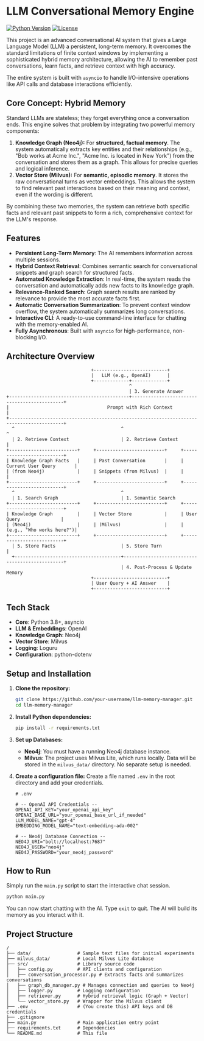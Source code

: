 # LLM Conversational Memory Engine

[![Python Version](https://img.shields.io/badge/python-3.8%2B-blue.svg)](https://www.python.org/downloads/)
[![License](https://img.shields.io/badge/license-MIT-green.svg)](LICENSE)

This project is an advanced conversational AI system that gives a Large Language Model (LLM) a persistent, long-term memory. It overcomes the standard limitations of finite context windows by implementing a sophisticated hybrid memory architecture, allowing the AI to remember past conversations, learn facts, and retrieve context with high accuracy.

The entire system is built with `asyncio` to handle I/O-intensive operations like API calls and database interactions efficiently.

## Core Concept: Hybrid Memory

Standard LLMs are stateless; they forget everything once a conversation ends. This engine solves that problem by integrating two powerful memory components:

1.  **Knowledge Graph (Neo4j):** For **structured, factual memory**. The system automatically extracts key entities and their relationships (e.g., "Bob works at Acme Inc.", "Acme Inc. is located in New York") from the conversation and stores them as a graph. This allows for precise queries and logical inference.
2.  **Vector Store (Milvus):** For **semantic, episodic memory**. It stores the raw conversational turns as vector embeddings. This allows the system to find relevant past interactions based on their meaning and context, even if the wording is different.

By combining these two memories, the system can retrieve both specific facts and relevant past snippets to form a rich, comprehensive context for the LLM's response.

## Features

-   **Persistent Long-Term Memory**: The AI remembers information across multiple sessions.
-   **Hybrid Context Retrieval**: Combines semantic search for conversational snippets and graph search for structured facts.
-   **Automated Knowledge Extraction**: In real-time, the system reads the conversation and automatically adds new facts to its knowledge graph.
-   **Relevance-Ranked Search**: Graph search results are ranked by relevance to provide the most accurate facts first.
-   **Automatic Conversation Summarization**: To prevent context window overflow, the system automatically summarizes long conversations.
-   **Interactive CLI**: A ready-to-use command-line interface for chatting with the memory-enabled AI.
-   **Fully Asynchronous**: Built with `asyncio` for high-performance, non-blocking I/O.

## Architecture Overview

```
                               +---------------------------+
                               |   LLM (e.g., OpenAI)      |
                               +-------------+-------------+
                                             ^
                                             | 3. Generate Answer
+--------------------------------------------+---------------------------------------------+
|                                    Prompt with Rich Context                              |
+------------------------------------------------------------------------------------------+
  ^                                       ^                                                ^
  | 2. Retrieve Context                   | 2. Retrieve Context                            |
+-------------------------+     +-------------------------+     +--------------------------+
| Knowledge Graph Facts   |     | Past Conversation       |     | Current User Query       |
| (from Neo4j)            |     | Snippets (from Milvus)  |     |                          |
+-------------------------+     +-------------------------+     +--------------------------+
  ^                                       ^
  | 1. Search Graph                       | 1. Semantic Search
+-------------------------+     +-------------------------+     +--------------------------+
| Knowledge Graph         |     | Vector Store            |     | User Query               |
| (Neo4j)                 |     | (Milvus)                |     | (e.g., "Who works here?")|
+-------------------------+     +-------------------------+     +--------------------------+
  | 5. Store Facts                        | 5. Store Turn                                  |
  +---------------------------------------+------------------------------------------------+
                                          | 4. Post-Process & Update Memory
                               +---------------------------+
                               | User Query + AI Answer    |
                               +---------------------------+
```

## Tech Stack

-   **Core**: Python 3.8+, asyncio
-   **LLM & Embeddings**: OpenAI
-   **Knowledge Graph**: Neo4j
-   **Vector Store**: Milvus
-   **Logging**: Loguru
-   **Configuration**: python-dotenv

## Setup and Installation

1.  **Clone the repository:**
    ```bash
    git clone https://github.com/your-username/llm-memory-manager.git
    cd llm-memory-manager
    ```

2.  **Install Python dependencies:**
    ```bash
    pip install -r requirements.txt
    ```

3.  **Set up Databases:**
    -   **Neo4j**: You must have a running Neo4j database instance.
    -   **Milvus**: The project uses Milvus Lite, which runs locally. Data will be stored in the `milvus_data/` directory. No separate setup is needed.

4.  **Create a configuration file:**
    Create a file named `.env` in the root directory and add your credentials.

    ```dotenv
    # .env

    # -- OpenAI API Credentials --
    OPENAI_API_KEY="your_openai_api_key"
    OPENAI_BASE_URL="your_openai_base_url_if_needed"
    LLM_MODEL_NAME="gpt-4"
    EMBEDDING_MODEL_NAME="text-embedding-ada-002"

    # -- Neo4j Database Connection --
    NEO4J_URI="bolt://localhost:7687"
    NEO4J_USER="neo4j"
    NEO4J_PASSWORD="your_neo4j_password"
    ```

## How to Run

Simply run the `main.py` script to start the interactive chat session.

```bash
python main.py
```

You can now start chatting with the AI. Type `exit` to quit. The AI will build its memory as you interact with it.

## Project Structure

```
/
├── data/                 # Sample text files for initial experiments
├── milvus_data/          # Local Milvus Lite database
├── src/                  # Library source code
│   ├── config.py         # API clients and configuration
│   ├── conversation_processor.py # Extracts facts and summarizes conversations
│   ├── graph_db_manager.py # Manages connection and queries to Neo4j
│   ├── logger.py         # Logging configuration
│   ├── retriever.py      # Hybrid retrieval logic (Graph + Vector)
│   └── vector_store.py   # Wrapper for the Milvus client
├── .env                  # (You create this) API keys and DB credentials
├── .gitignore
├── main.py               # Main application entry point
├── requirements.txt      # Dependencies
└── README.md             # This file
```
